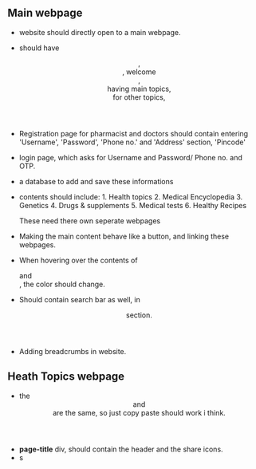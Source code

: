 ## Main webpage

- website should directly open to a main webpage. 
- should have <header>, <footer>, welcome <article>, <main> having main topics, <section> for other topics, <footer>
- Registration page for pharmacist and doctors
		should contain entering 'Username', 'Password', 'Phone no.' and 'Address' section, 'Pincode'
- login page, which asks for Username and Password/ Phone no. and OTP.
- a database to add and save these informations
- <main> contents should include: 
		1. Health topics 
		2. Medical Encyclopedia
		3. Genetics
		4. Drugs & supplements
		5. Medical tests
		6. Healthy Recipes
		
	These need there own seperate webpages	
- Making the main content behave like a button, and linking these webpages. 
- When hovering over the contents of <main> and <nav>, the color should change. 
- Should contain search bar as well, in <header> section.
- Adding breadcrumbs in website. 

## Heath Topics webpage

- the <header> and <nav> are the same, so just copy paste should work i think.
- **page-title** div, should contain the header and the share icons. 
- s